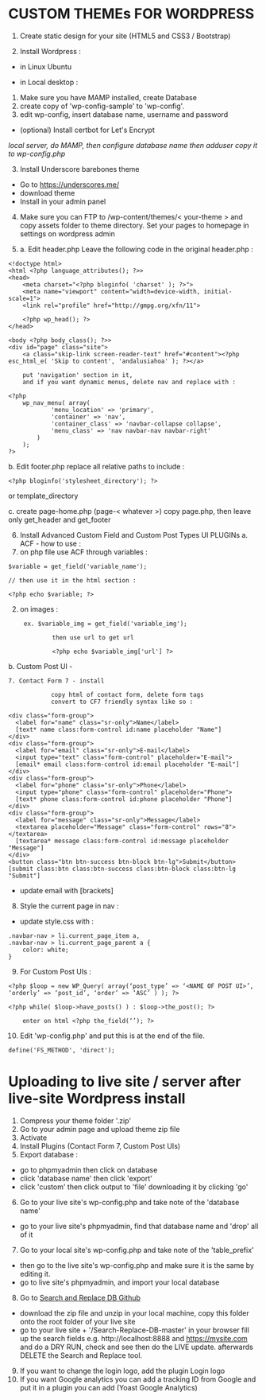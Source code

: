 # CUSTOM THEMEs FOR WORDPRESS
1. Create static design for your site (HTML5 and CSS3 / Bootstrap)

2. Install Wordpress :

* in Linux Ubuntu

* in Local desktop :
1. Make sure you have MAMP installed, create Database
2. create copy of 'wp-config-sample' to 'wp-config'.
3. edit wp-config, insert database name, username and password
* (optional) Install certbot for Let's Encrypt

_local server, do MAMP, then configure database name then adduser
	copy it to wp-config.php_

3. Install Underscore barebones theme
* Go to https://underscores.me/
* download theme
* Install in your admin panel

4. Make sure you can FTP to /wp-content/themes/< your-theme >
		and copy assets folder to theme directory. Set your pages to homepage
		in settings on wordpress admin

5. a. Edit header.php
Leave the following code in the original header.php :
```
<!doctype html>
<html <?php language_attributes(); ?>>
<head>
	<meta charset="<?php bloginfo( 'charset' ); ?>">
	<meta name="viewport" content="width=device-width, initial-scale=1">
	<link rel="profile" href="http://gmpg.org/xfn/11">

	<?php wp_head(); ?>
</head>

<body <?php body_class(); ?>>
<div id="page" class="site">
	<a class="skip-link screen-reader-text" href="#content"><?php esc_html_e( 'Skip to content', 'andalusiahoa' ); ?></a>

```
		put 'navigation' section in it,
		and if you want dynamic menus, delete nav and replace with :
```
<?php
	wp_nav_menu( array(
			'menu_location' => 'primary',
			'container' => 'nav',
			'container_class' => 'navbar-collapse collapse',
			'menu_class' => 'nav navbar-nav navbar-right'
		)
	);
?>
```
b. Edit footer.php
replace all relative paths to include :
```
<?php bloginfo('stylesheet_directory'); ?>
```
or template_directory

c. create page-home.php (page-< whatever >)
		copy page.php, then leave only get_header and get_footer

6. Install Advanced Custom Field and Custom Post Types UI PLUGINs
a. ACF - how to use :
1. on php file use ACF through variables :
```
$variable = get_field('variable_name');

// then use it in the html section :

<?php echo $variable; ?>
```
2. on images :

		ex. $variable_img = get_field('variable_img');

				then use url to get url

				<?php echo $variable_img['url'] ?>


b. Custom Post UI -

	7. Contact Form 7 - install

				copy html of contact form, delete form tags
				convert to CF7 friendly syntax like so :
```
<div class="form-group">
  <label for="name" class="sr-only">Name</label>
  [text* name class:form-control id:name placeholder "Name"]
</div>
<div class="form-group">
  <label for="email" class="sr-only">E-mail</label>
  <input type="text" class="form-control" placeholder="E-mail">
  [email* email class:form-control id:email placeholder "E-mail"]
</div>
<div class="form-group">
  <label for="phone" class="sr-only">Phone</label>
  <input type="phone" class="form-control" placeholder="Phone">
  [text* phone class:form-control id:phone placeholder "Phone"]
</div>
<div class="form-group">
  <label for="message" class="sr-only">Message</label>
  <textarea placeholder="Message" class="form-control" rows="8"></textarea>
  [textarea* message class:form-control id:message placeholder "Message"]
</div>
<button class="btn btn-success btn-block btn-lg">Submit</button>
[submit class:btn class:btn-success class:btn-block class:btn-lg "Submit"]
```
* update email with [brackets]

8. Style the current page in nav :
- update style.css with :
```
.navbar-nav > li.current_page_item a,
.navbar-nav > li.current_page_parent a {
	color: white;
}
```

9. For Custom Post UIs :
```
<?php $loop = new WP_Query( array(‘post_type’ => ‘<NAME OF POST UI>’, ‘orderly’ => ‘post_id’, ‘order’ => ‘ASC’ ) ); ?>

<?php while( $loop->have_posts() ) : $loop->the_post(); ?>
```
		enter on html <?php the_field(‘’); ?>

10. Edit 'wp-config.php' and put this is at the end of the file.
```
define('FS_METHOD', 'direct');
```
# Uploading to live site / server after live-site Wordpress install
1. Compress your theme folder '.zip'
2. Go to your admin page and upload theme zip file
3. Activate
4. Install Plugins (Contact Form 7, Custom Post UIs)
5. Export database :
* go to phpmyadmin then click on database
* click 'database name' then click 'export'
* click 'custom' then click output to 'file' downloading it by clicking 'go'

6. Go to your live site's wp-config.php and take note of the 'database name'
* go to your live site's phpmyadmin, find that database name and 'drop' all of it

7. Go to your local site's wp-config.php and take note of the 'table_prefix'
* then go to the live site's wp-config.php and make sure it is the same by editing it.
* go to live site's phpmyadmin, and import your local database

8. Go to [Search and Replace DB Github](https://github.com/interconnectit/Search-Replace-DB)
* download the zip file and unzip in your local machine, copy this folder onto the root folder of your live site
* go to your live site + '/Search-Replace-DB-master' in your browser fill up the search fields e.g. http://localhost:8888 and https://mysite.com and do a DRY RUN, check and see then do the LIVE update. afterwards DELETE the Search and Replace tool.

9. If you want to change the login logo, add the plugin Login logo
10. If you want Google analytics you can add a tracking ID from Google and put it in a plugin you can add (Yoast Google Analytics)
